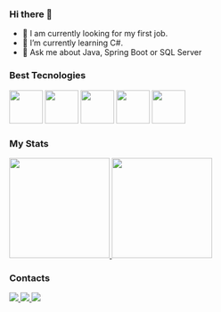 ### Hi there 👋

- 🔭 I am currently looking for my first job.
- 🌱 I’m currently learning C#.
- 💬 Ask me about Java, Spring Boot or SQL Server

### Best Tecnologies
<div>
  <img src="https://cdn.jsdelivr.net/gh/devicons/devicon/icons/java/java-original-wordmark.svg" width = "60" />
  <img src="https://cdn.jsdelivr.net/gh/devicons/devicon/icons/spring/spring-original-wordmark.svg" width = "60" />  
  <img src="https://cdn.jsdelivr.net/gh/devicons/devicon/icons/microsoftsqlserver/microsoftsqlserver-plain-wordmark.svg" width = "60" />
  <img src="https://cdn.jsdelivr.net/gh/devicons/devicon/icons/csharp/csharp-original.svg" width = "60" />
  <img src="https://cdn.jsdelivr.net/gh/devicons/devicon/icons/dot-net/dot-net-plain-wordmark.svg" width = "60" />
</div>   

### My Stats
<div>
  <div>
  <a href="https://github.com/igorAmaral16">
    <img height="180em" src="https://github-readme-stats.vercel.app/api/top-langs/?username=igorAmaral16&layout=compact&langs_count=7&theme=dark"/>
    <img height="180em" src="https://github-readme-stats.vercel.app/api?username=igorAmaral16&show_icons=true&theme=dark&include_all_commits=true&count_private=false"/>
  </a>
</div>

### Contacts

<div>
  <a href="https://instragram.com/whtr_oo">
    <img src="https://img.shields.io/badge/Instagram-E4405F?style=for-the-badge&logo=instagram&logoColor=white" />
  </a>
  <a href="https://tiktok.com/@hmmmm.m7">
    <img src="https://img.shields.io/badge/TikTok-000000?style=for-the-badge&logo=tiktok&logoColor=white" />
  </a>
  <a href="https://linkedin.com/in/igorAmaral19">
    <img src="https://img.shields.io/badge/LinkedIn-0077B5?style=for-the-badge&logo=linkedin&logoColor=white" />
  </a>
</div>
